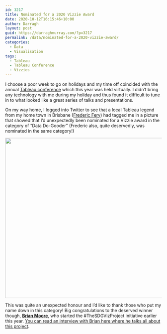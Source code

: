 ```yaml
---
id: 3217
title: Nominated for a 2020 Vizzie Award
date: 2020-10-12T16:15:46+10:00
author: Darragh
layout: post
guid: https://darraghmurray.com/?p=3217
permalink: /data/nominated-for-a-2020-vizzie-award/
categories:
  - Data
  - Visualisation
tags:
  - Tableau
  - Tableau Conference
  - Vizzies
---
```

I choose a poor week to go on holidays and my time off coincided with the annual [Tableau conference](https://www.tableau.com/community/events/conference) which this year was held virtually. I didn&#8217;t bring any technology with me during my holiday and thus found it difficult to tune in to what looked like a great series of talks and presentations. 

On my way home, I logged into Twitter to see that a local Tableau legend from my home town in Brisbane ([Frederic Fery](https://datavisual.blog/)) had tagged me in a picture that showed that I&#8217;d unexpectedly been nominated for a Vizzie award in the category of &#8220;Data Do-Gooder&#8221; (Frederic also, quite deservedly, was nominated in the same category!)

<img loading="lazy" src="https://darraghmurray.com/wp-content/uploads/TheVizzies.png" alt="" width="982" height="514" class="aligncenter size-full wp-image-3218" srcset="https://darraghmurray.com/wp-content/uploads/TheVizzies.png 982w, https://darraghmurray.com/wp-content/uploads/TheVizzies-300x157.png 300w, https://darraghmurray.com/wp-content/uploads/TheVizzies-768x402.png 768w, https://darraghmurray.com/wp-content/uploads/TheVizzies-700x366.png 700w" sizes="(max-width: 982px) 100vw, 982px" /> 

This was quite an unexpected honour and I&#8217;d like to thank those who put my name down in this category! Big congratulations to the deserved winner though, **[Brian Moore](https://public.tableau.com/profile/brian.moore7221#!/)**, who started the #TheSDGVizProject initiative earlier this year. [You can read an interview with Brian here where he talks all about this project](https://datavizblog.com/2020/04/09/tableau-community-spotlight-an-interview-with-brian-moore/).